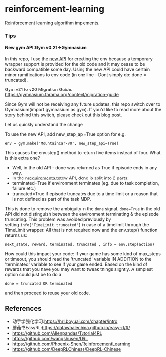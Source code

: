 # reinforcement-learning
 Reinforcement learning algorithm implements.



### Tips

#### New gym API:Gym v0.21->Gymnasium
 In this repo, I use the [new API](https://gymnasium.farama.org/) for creating the env because a temporary wrapper support is provided for the old code and it may cease to be backward compatible some day. Using the new API could have certain minor ramifications to env code (in one line - Dont simply do: done = truncated).

 Gym v21 to v26 Migration Guide: https://gymnasium.farama.org/content/migration-guide

 Since Gym will not be receiving any future updates, this repo switch over to Gymnasium(import gymnasium as gym).  If you'd like to read more about the story behind this switch, please check out this [blog post](https://farama.org/Announcing-The-Farama-Foundation).   

Let us quickly understand the change.

To use the new API, add new_step_api=True option for e.g.

```
env = gym.make('MountainCar-v0', new_step_api=True)

```

This causes the env.step() method to return five items instead of four. What is this extra one?

- Well, in the old API - done was returned as True if episode ends in any way.
- In the n[requirements.txt](requirements.txt)ew API, done is split into 2 parts:
- terminated=True if environment terminates (eg. due to task completion, failure etc.)
- truncated=True if episode truncates due to a time limit or a reason that is not defined as part of the task MDP.

This is done to remove the ambiguity in the `done` signal. `done=True` in the old API did not distinguish between the environment terminating & the episode truncating. This problem was avoided previously by setting `info['TimeLimit.truncated']` in case of a timelimit through the TimeLimit wrapper. All that is not required now and the env.step() function returns us:

```
next_state, reward, terminated, truncated , info = env.step(action)

```

How could this impact your code: If your game has some kind of max_steps or timeout, you should read the 'truncated' variable IN ADDITION to the 'terminated' variable to see if your game ended. Based on the kind of rewards that you have you may want to tweak things slightly. A simplest option could just be to do a

```
done = truncated OR terminated

```
and then proceed to reuse your old code.

##  References
    
* 动手学强化学习:https://hrl.boyuai.com/chapter/intro
* 蘑菇书EasyRL:https://datawhalechina.github.io/easy-rl/#/
* https://github.com/Allenpandas/Tutorial4RL
* https://github.com/wangshusen/DRL
* https://github.com/Phoenix-Shen/ReinforcementLearning
* https://github.com/DeepRLChinese/DeepRL-Chinese


    
   
